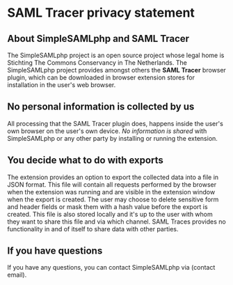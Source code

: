 # SAML Tracer privacy statement

## About SimpleSAMLphp and SAML Tracer
The SimpleSAMLphp project is an open source project whose legal home is Stichting The Commons Conservancy in The Netherlands.
The SimpleSAMLphp project provides amongst others the **SAML Tracer** browser plugin, which can be downloaded in browser extension stores for installation in the user's web browser.

## No personal information is collected by us
All processing that the SAML Tracer plugin does, happens inside the user's own browser on the user's own device. _No information is shared_ with SimpleSAMLphp or any other party by installing or running the extension.

## You decide what to do with exports
The extension provides an option to export the collected data into a file in JSON format. This file will contain all requests performed by the browser when the extension was running and are visible in the extension window when the export is created. The user may choose to delete sensitive form and header fields or mask them with a hash value before the export is created. This file is also stored locally and it's up to the user with whom they want to share this file and via which channel. SAML Traces provides no functionality in and of itself to share data with other parties.

## If you have questions
If you have any questions, you can contact SimpleSAMLphp via (contact email).
